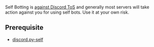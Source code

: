 Self Botting is [against Discord ToS](https://support.discord.com/hc/en-us/articles/115002192352-Automated-user-accounts-self-bots-) and generally most servers will take action against you for using self bots. Use it at your own risk.
## Prerequisite
- [discord.py-self](https://github.com/dolfies/discord.py-self "discord.py-self")
